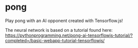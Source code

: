 # pong

Play pong with an AI opponent created with Tensorflow.js!

The neural network is based on a tutorial found here: 
https://pythonprogramming.net/pong-ai-tensorflowjs-tutorial/?completed=/basic-webapp-tutorial-tensorflowjs/
